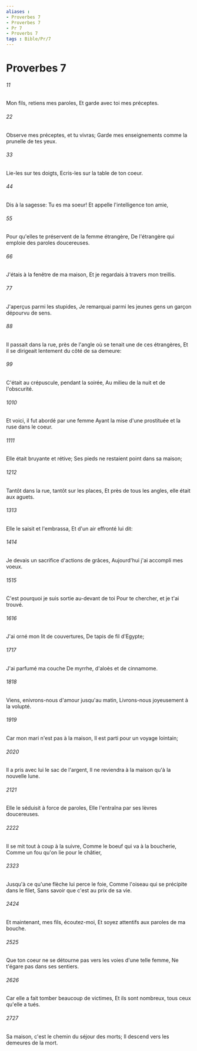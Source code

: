 ```yaml
---
aliases : 
- Proverbes 7
- Proverbes 7
- Pr 7
- Proverbs 7
tags : Bible/Pr/7
---
```


# Proverbes 7

###### 11
Mon fils, retiens mes paroles, Et garde avec toi mes préceptes.
###### 22
Observe mes préceptes, et tu vivras; Garde mes enseignements comme la prunelle de tes yeux.
###### 33
Lie-les sur tes doigts, Ecris-les sur la table de ton coeur.
###### 44
Dis à la sagesse: Tu es ma soeur! Et appelle l'intelligence ton amie,
###### 55
Pour qu'elles te préservent de la femme étrangère, De l'étrangère qui emploie des paroles doucereuses.
###### 66
J'étais à la fenêtre de ma maison, Et je regardais à travers mon treillis.
###### 77
J'aperçus parmi les stupides, Je remarquai parmi les jeunes gens un garçon dépourvu de sens.
###### 88
Il passait dans la rue, près de l'angle où se tenait une de ces étrangères, Et il se dirigeait lentement du côté de sa demeure:
###### 99
C'était au crépuscule, pendant la soirée, Au milieu de la nuit et de l'obscurité.
###### 1010
Et voici, il fut abordé par une femme Ayant la mise d'une prostituée et la ruse dans le coeur.
###### 1111
Elle était bruyante et rétive; Ses pieds ne restaient point dans sa maison;
###### 1212
Tantôt dans la rue, tantôt sur les places, Et près de tous les angles, elle était aux aguets.
###### 1313
Elle le saisit et l'embrassa, Et d'un air effronté lui dit:
###### 1414
Je devais un sacrifice d'actions de grâces, Aujourd'hui j'ai accompli mes voeux.
###### 1515
C'est pourquoi je suis sortie au-devant de toi Pour te chercher, et je t'ai trouvé.
###### 1616
J'ai orné mon lit de couvertures, De tapis de fil d'Egypte;
###### 1717
J'ai parfumé ma couche De myrrhe, d'aloès et de cinnamome.
###### 1818
Viens, enivrons-nous d'amour jusqu'au matin, Livrons-nous joyeusement à la volupté.
###### 1919
Car mon mari n'est pas à la maison, Il est parti pour un voyage lointain;
###### 2020
Il a pris avec lui le sac de l'argent, Il ne reviendra à la maison qu'à la nouvelle lune.
###### 2121
Elle le séduisit à force de paroles, Elle l'entraîna par ses lèvres doucereuses.
###### 2222
Il se mit tout à coup à la suivre, Comme le boeuf qui va à la boucherie, Comme un fou qu'on lie pour le châtier,
###### 2323
Jusqu'à ce qu'une flèche lui perce le foie, Comme l'oiseau qui se précipite dans le filet, Sans savoir que c'est au prix de sa vie.
###### 2424
Et maintenant, mes fils, écoutez-moi, Et soyez attentifs aux paroles de ma bouche.
###### 2525
Que ton coeur ne se détourne pas vers les voies d'une telle femme, Ne t'égare pas dans ses sentiers.
###### 2626
Car elle a fait tomber beaucoup de victimes, Et ils sont nombreux, tous ceux qu'elle a tués.
###### 2727
Sa maison, c'est le chemin du séjour des morts; Il descend vers les demeures de la mort.
